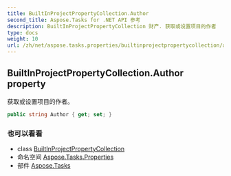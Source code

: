 ```yaml
---
title: BuiltInProjectPropertyCollection.Author
second_title: Aspose.Tasks for .NET API 参考
description: BuiltInProjectPropertyCollection 财产. 获取或设置项目的作者
type: docs
weight: 10
url: /zh/net/aspose.tasks.properties/builtinprojectpropertycollection/author/
---
```

## BuiltInProjectPropertyCollection.Author property

获取或设置项目的作者。

```csharp
public string Author { get; set; }
```

### 也可以看看

* class [BuiltInProjectPropertyCollection](../)
* 命名空间 [Aspose.Tasks.Properties](../../builtinprojectpropertycollection/)
* 部件 [Aspose.Tasks](../../../)


